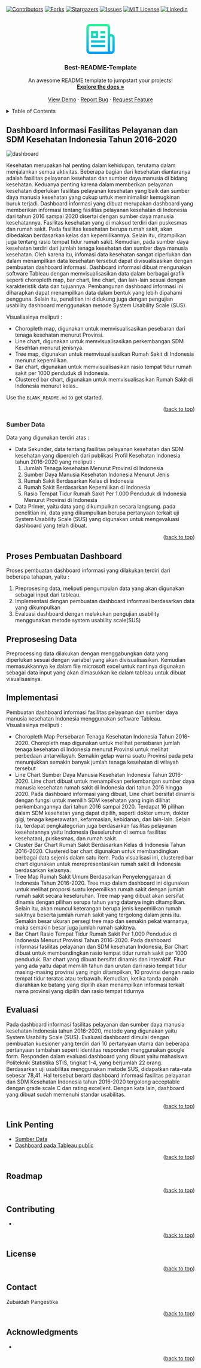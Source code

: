 <div id="top"></div>
<!--
*** Thanks for checking out the Best-README-Template. If you have a suggestion
*** that would make this better, please fork the repo and create a pull request
*** or simply open an issue with the tag "enhancement".
*** Don't forget to give the project a star!
*** Thanks again! Now go create something AMAZING! :D
-->

<!-- PROJECT SHIELDS -->
<!--
*** I'm using markdown "reference style" links for readability.
*** Reference links are enclosed in brackets [ ] instead of parentheses ( ).
*** See the bottom of this document for the declaration of the reference variables
*** for contributors-url, forks-url, etc. This is an optional, concise syntax you may use.
*** https://www.markdownguide.org/basic-syntax/#reference-style-links
-->

[![Contributors][contributors-shield]][contributors-url]
[![Forks][forks-shield]][forks-url]
[![Stargazers][stars-shield]][stars-url]
[![Issues][issues-shield]][issues-url]
[![MIT License][license-shield]][license-url]
[![LinkedIn][linkedin-shield]][linkedin-url]

<!-- PROJECT LOGO -->
<br />
<div align="center">
  <a href="https://github.com/othneildrew/Best-README-Template">
    <img src="images/logo.png" alt="Logo" width="80" height="80">
  </a>

  <h3 align="center">Best-README-Template</h3>

  <p align="center">
    An awesome README template to jumpstart your projects!
    <br />
    <a href="https://github.com/othneildrew/Best-README-Template"><strong>Explore the docs »</strong></a>
    <br />
    <br />
    <a href="https://github.com/othneildrew/Best-README-Template">View Demo</a>
    ·
    <a href="https://github.com/othneildrew/Best-README-Template/issues">Report Bug</a>
    ·
    <a href="https://github.com/othneildrew/Best-README-Template/issues">Request Feature</a>
  </p>
</div>

<!-- TABLE OF CONTENTS -->
<details>
  <summary>Table of Contents</summary>
  <ol>
    <li>
      <a href="#about-the-project">About The Project</a>
      <ul>
        <li><a href="#built-with">Built With</a></li>
      </ul>
    </li>
    <li>
      <a href="#getting-started">Getting Started</a>
      <ul>
        <li><a href="#prerequisites">Prerequisites</a></li>
        <li><a href="#installation">Installation</a></li>
      </ul>
    </li>
    <li><a href="#usage">Usage</a></li>
    <li><a href="#roadmap">Roadmap</a></li>
    <li><a href="#contributing">Contributing</a></li>
    <li><a href="#license">License</a></li>
    <li><a href="#contact">Contact</a></li>
    <li><a href="#acknowledgments">Acknowledgments</a></li>
  </ol>
</details>

<!-- ABOUT THE PROJECT -->

## Dashboard Informasi Fasilitas Pelayanan dan SDM Kesehatan Indonesia Tahun 2016-2020

![dashboard](https://user-images.githubusercontent.com/107851682/174741865-102abc8e-ab2e-4b90-8873-bc861a483951.PNG)

Kesehatan merupakan hal penting dalam kehidupan, terutama dalam menjalankan semua aktivitas. Beberapa bagian dari kesehatan diantaranya adalah fasilitas pelayanan kesehatan dan sumber daya manusia di bidang kesehatan. Keduanya penting karena dalam memberikan pelayanan kesehatan diperlukan fasilitas pelayanan kesehatan yang baik dan sumber daya manusia kesehatan yang cukup untuk meminimalisir kemugkinan buruk terjadi. Dashboard informasi yang dibuat merupakan dashboard yang memberikan informasi tentang fasilitas pelayanan kesehatan di Indonesia dari tahun 2016 sampai 2020 disertai dengan sumber daya manusia kesehatannya. Fasilitas kesehatan yang di maksud terdiri dari puskesmas dan rumah sakit. Pada fasilitas kesehatan berupa rumah sakit, akan dibedakan berdasarkan kelas dan kepemilikannya. Selain itu, ditampilkan juga tentang rasio tempat tidur rumah sakit. Kemudian, pada sumber daya kesehatan terdiri dari jumlah tenaga kesehatan dan sumber daya manusia kesehatan. Oleh karena itu, infomasi data kesehatan sangat diperlukan dan dalam menampilkan data kesehatan tersebut dapat divisualisasikan dengan pembuatan dashboard informasi. Dashboard informasi dibuat mengunakan software Tableau dengan memvisualisasikan data dalam berbagai grafik seperti choropleth map, bar chart, line chart, dan lain-lain sesuai dengan karakteristik data dan tujuannya. Pembangunan dashboard informasi ini diharapkan dapat menampilkan data dalam bentuk yang lebih dipahami pengguna. Selain itu, penelitian ini didukung juga dengan pengujian usability dashboard menggunakan metode System Usability Scale (SUS).

Visualiasinya meliputi :

- Choropleth map, digunakan untuk memvisualisasikan pesebaran dari tenaga kesehatan menurut Provinsi.
- Line chart, digunakan untuk memvisualisasikan perkembangan SDM Kesehtan menurut jenisnya.
- Tree map, digunakan untuk memvisualisasikan Rumah Sakit di Indonesia menurut kepemilikan.
- Bar chart, digunakan untuk memvisualisasikan rasio tempat tidur rumah sakit per 1000 penduduk di Indonesia.
- Clustered bar chart, digunakan untuk memvisualisasikan Rumah Sakit di Indonesia menurut kelas..

Use the `BLANK_README.md` to get started.

<p align="right">(<a href="#top">back to top</a>)</p>

### Sumber Data

Data yang digunakan terdiri atas :

- Data Sekunder, data tentang fasilitas pelayanan kesehatan dan SDM kesehatan yang diperoleh dari publikasi Profil Kesehatan Indonesia tahun 2016-2020 yang meliputi :
  1. Jumlah Tenaga kesehatan Menurut Provinsi di Indonesia
  2. Sumber Daya Manusia Kesehatan Indonesia Menurut Jenis
  3. Rumah Sakit Berdasarkan Kelas di Indonesia
  4. Rumah Sakit Berdasarkan Kepemilikan di Indonesia
  5. Rasio Tempat Tidur Rumah Sakit Per 1.000 Penduduk di Indonesia Menurut Provinsi di Indonesia
- Data Primer, yaitu data yang dikumpulkan secara langsung. pada penelitian ini, data yang dikumpulkan berupa pertanyaan terkait uji System Usability Scale (SUS) yang digunakan untuk mengevaluasi dashboard yang telah dibuat.

<p align="right">(<a href="#top">back to top</a>)</p>

## Proses Pembuatan Dashboard

Proses pembuatan dashboard informasi yang dilakukan terdiri dari beberapa tahapan, yaitu :

1. Preprosesing data, meliputi pengumpulan data yang akan digunakan sebagai input dari tableau.
2. Implementasi dengan pembuatan dashboard informasi berdasarkan data yang dikumpulkan
3. Evaluasi dashboard dengan melakukan pengujian usability menggunakan metode system usability scale(SUS)

<!-- GETTING STARTED -->

## Preprosesing Data

Preprocessing data dilakukan dengan menggabungkan data yang diperlukan sesuai dengan variabel yang akan divisualisasikan. Kemudian memasukkannya ke dalam file microsoft excel untuk nantinya digunakan sebagai data input yang akan dimasukkan ke dalam tableau untuk dibuat visualisasinya.

## Implementasi

Pembuatan dashboard informasi fasilitas pelayanan dan sumber daya manusia kesehatan Indonesia menggunakan software Tableau.
Visualiasinya meliputi :

- Choropleth Map Persebaran Tenaga Kesehatan Indonesia Tahun 2016-2020. Choropleth map digunakan untuk melihat persebaran jumlah tenaga kesehatan di Indonesia menurut Provinsi untuk melihat perbedaan antarwilayah. Semakin gelap warna suatu Provinsi pada peta menunjukkan semakin banyak jumlah tenaga kesehatan di wilayah tersebut
- Line Chart Sumber Daya Manusia Kesehatan Indonesia Tahun 2016-2020. Line chart dibuat untuk menampilkan perkembangan sumber daya manusia kesehatan rumah sakit di Indonesia dari tahun 2016 hingga 2020. Pada dashboard informasi yang dibuat, Line chart bersifat dinamis dengan fungsi untuk memilih SDM kesehatan yang ingin dilihat perkembangannya dari tahun 2016 sampai 2020. Terdapat 16 pilihan dalam SDM kesehatan yang dapat dipilih, seperti dokter umum, dokter gigi, tenaga keperawatan, kefarmasian, kebidanan, dan lain-lain. Selain itu, terdapat pengkategorian juga berdasarkan fasilitas pelayanan kesehatannya yaitu Indonesia (keseluruhan di semua fasilitas kesehatan), puskesmas, dan rumah sakit.
- Cluster Bar Chart Rumah Sakit Berdasarkan Kelas di Indonesia Tahun 2016-2020. Clustered bar chart digunakan untuk membandingkan berbagai data sejenis dalam satu item. Pada visualisasi ini, clustered bar chart digunakan untuk merepresentasikan rumah sakit di Indonesia berdasarkan kelasnya.
- Tree Map Rumah Sakit Umum Berdasarkan Penyelenggaraan di Indonesia Tahun 2016-2020. Tree map dalam dashboard ini digunakan untuk melihat proporsi suatu kepemilikan rumah sakit dengan jumlah rumah sakit secara keseluruhan. Tree map yang dibuat akan sersifat dinamis dengan pilihan serupa tahun yang datanya ingin ditampilkan. Selain itu, akan muncul keterangan berupa jenis kepemilikan rumah sakitnya beserta jumlah rumah sakit yang tergolong dalam jenis itu. Semakin besar ukuran persegi tree map dan semakin pekat warnanya, maka semakin besar juga jumlah rumah sakitnya.
- Bar Chart Rasio Tempat Tidur Rumah Sakit Per 1.000 Penduduk di Indonesia Menurut Provinsi Tahun 2016-2020. Pada dashboard informasi fasilitas pelayanan dan SDM kesehatan Indonesia, Bar Chart dibuat untuk membandingkan rasio tempat tidur rumah sakit per 1000 penduduk. Bar chart yang dibuat bersifat dinamis dan interaktif. Fitur yang ada yaitu dapat memilih tahun dan urutan dari rasio tempat tidur masing-masing provinsi yang ingin ditampilkan, 10 provinsi dengan rasio tempat tidur teratas atau terbawah. Kemudian, ketika tanda panah diarahkan ke batang yang dipilih akan menampilkan informasi terkait nama provinsi yang dipilih dan rasio tempat tidurnya

## Evaluasi

Pada dashboard informasi fasilitas pelayanan dan sumber daya manusia kesehatan Indonesia tahun 2016-2020, metode yang digunakan yaitu System Usability Scale (SUS). Evaluasi dashboard dimulai dengan pembuatan kuesioner yang terdiri dari 10 pertanyaan utama dan beberapa pertanyaan tambahan seperti identitas responden menggunakan google form. Responden dalam evaluasi dashboard yang dibuat yaitu mahasiswa Politeknik Statistika STIS, tingkat 1-4, yang berjumlah 22 orang. Berdasarkan uji usabilitas menggunakan metode SUS, didapatkan rata-rata sebesar 78,41. Hal tersebut berarti dashboard informasi fasilitas pelayanan dan SDM Kesehatan Indonesia tahun 2016-2020 tergolong acceptable dengan grade scale C dan rating excellent. Dengan kata lain, dashboard yang dibuat sudah memenuhi standar usabilitas.

<p align="right">(<a href="#top">back to top</a>)</p>

<!-- USAGE EXAMPLES -->

## Link Penting

- [Sumber Data](https://www.kemkes.go.id/folder/view/01/structure-publikasi-pusdatin-profil-kesehatan.html)
- [Dashboard pada Tableau public](https://public.tableau.com/app/profile/zubaidah.pangestika/viz/DashboardFasilitasPelayanandanSDMKesehatan/Dashboard3)

<p align="right">(<a href="#top">back to top</a>)</p>

<!-- ROADMAP -->

## Roadmap

<p align="right">(<a href="#top">back to top</a>)</p>

<!-- CONTRIBUTING -->

## Contributing

-

<p align="right">(<a href="#top">back to top</a>)</p>

<!-- LICENSE -->

## License

<p align="right">(<a href="#top">back to top</a>)</p>

<!-- CONTACT -->

## Contact

Zubaidah Pangestika

<p align="right">(<a href="#top">back to top</a>)</p>

<!-- ACKNOWLEDGMENTS -->

## Acknowledgments

-

<p align="right">(<a href="#top">back to top</a>)</p>

<!-- MARKDOWN LINKS & IMAGES -->
<!-- https://www.markdownguide.org/basic-syntax/#reference-style-links -->

[contributors-shield]: https://img.shields.io/github/contributors/othneildrew/Best-README-Template.svg?style=for-the-badge
[contributors-url]: https://github.com/othneildrew/Best-README-Template/graphs/contributors
[forks-shield]: https://img.shields.io/github/forks/othneildrew/Best-README-Template.svg?style=for-the-badge
[forks-url]: https://github.com/othneildrew/Best-README-Template/network/members
[stars-shield]: https://img.shields.io/github/stars/othneildrew/Best-README-Template.svg?style=for-the-badge
[stars-url]: https://github.com/othneildrew/Best-README-Template/stargazers
[issues-shield]: https://img.shields.io/github/issues/othneildrew/Best-README-Template.svg?style=for-the-badge
[issues-url]: https://github.com/othneildrew/Best-README-Template/issues
[license-shield]: https://img.shields.io/github/license/othneildrew/Best-README-Template.svg?style=for-the-badge
[license-url]: https://github.com/othneildrew/Best-README-Template/blob/master/LICENSE.txt
[linkedin-shield]: https://img.shields.io/badge/-LinkedIn-black.svg?style=for-the-badge&logo=linkedin&colorB=555
[linkedin-url]: https://linkedin.com/in/othneildrew
[product-screenshot]: images/screenshot.png
